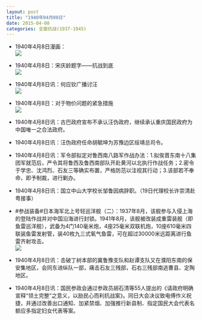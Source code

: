 ```yaml
---
layout: post
title: "1940年04月08日"
date: 2015-04-08
categories: 全面抗战(1937-1945)
---
```


<meta name="referrer" content="no-referrer" />

- 1940年4月8日漫画： <br/><img src="https://ww3.sinaimg.cn/large/aca367d8jw1eqykcni0fgj20bq0hidhy.jpg" />

- 1940年4月8日：宋庆龄题字——抗战到底 <br/><img src="https://ww4.sinaimg.cn/large/aca367d8jw1eqyim3b8avj20600cagm6.jpg" />

- 1940年4月8日讯：何应钦广播讨汪 <br/><img src="https://ww3.sinaimg.cn/large/aca367d8jw1eqygvtlnv5j20jf1e7k91.jpg" />

- 1940年4月8日：对于物价问题的紧急措施 <br/><img src="https://ww1.sinaimg.cn/large/aca367d8jw1eqyf5puiiej21200hsqg8.jpg" />

- 1940年4月8日讯：古巴政府宣布不承认汪伪政府，继续承认重庆国民政府为中国唯一之合法政府。 

- 1940年4月8日讯：汪伪政府任命胡毓坤为苏豫边区绥靖总司令。 

- 1940年4月8日讯：军令部拟定对鲁西南八路军作战办法：1.拟俟晋东南十八集团军就范后，严令其将鲁西及鲁西南部队开赴黄河以北执行作战任务；2.密令于学忠、沈鸿烈、石友三等确实布置，严格防范以注视其行动；3.该部若不奉命，即予制裁，进行剿办。 

- 1940年4月8日讯：国立中山大学校长邹鲁因病辞职。（19日代理校长许崇清赴粤接事） 

- #参战装备#日本海军北上号轻巡洋舰（二）：1937年8月，该舰参与入侵上海的登陆作战并对中国沿海进行封锁。1941年8月，该舰被改装成重雷装舰（即鱼雷巡洋舰），武备为4门140毫米炮，4座25毫米双联机炮，10座610毫米四联装鱼雷发射管，装40枚九三式氧气鱼雷，可在超过30000米远距离进行鱼雷齐射攻击。 <br/><img src="https://ww2.sinaimg.cn/large/aca367d8jw1eqxvsjyerlj20h4064aas.jpg" />

- 1940年4月8日讯：击破丁树本部的冀鲁豫支队和赵谭支队又在濮阳东南的保安集地区，会同东进纵队一部，痛击石友三残部，石右三残部南逃曹县、定陶地区。  

- 1940年4月8日讯：国民参政会通过参政员胡石清等55人提出的《请政府明确宣释“领土完整”之意义，以励民心而利抗战案》。同日大会决议致电傅作义祝捷，并通过改善出口通知、加紧禁烟、加强推行新县制、指定国民大会代表名额应多指定妇女代表等案。 

